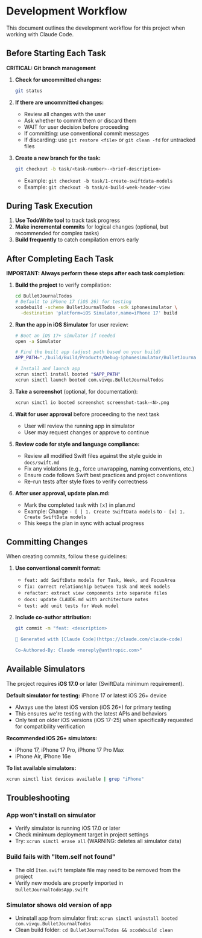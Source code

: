 # Development Workflow

This document outlines the development workflow for this project when working with Claude Code.

## Before Starting Each Task

**CRITICAL: Git branch management**

1. **Check for uncommitted changes:**
   ```bash
   git status
   ```

2. **If there are uncommitted changes:**
   - Review all changes with the user
   - Ask whether to commit them or discard them
   - WAIT for user decision before proceeding
   - If committing: use conventional commit messages
   - If discarding: use `git restore <file>` or `git clean -fd` for untracked files

3. **Create a new branch for the task:**
   ```bash
   git checkout -b task/<task-number>-<brief-description>
   ```
   - Example: `git checkout -b task/1-create-swiftdata-models`
   - Example: `git checkout -b task/4-build-week-header-view`

## During Task Execution

1. **Use TodoWrite tool** to track task progress
2. **Make incremental commits** for logical changes (optional, but recommended for complex tasks)
3. **Build frequently** to catch compilation errors early

## After Completing Each Task

**IMPORTANT: Always perform these steps after each task completion:**

1. **Build the project** to verify compilation:
   ```bash
   cd BulletJournalTodos
   # Default to iPhone 17 (iOS 26) for testing
   xcodebuild -scheme BulletJournalTodos -sdk iphonesimulator \
     -destination 'platform=iOS Simulator,name=iPhone 17' build
   ```

2. **Run the app in iOS Simulator** for user review:
   ```bash
   # Boot an iOS 17+ simulator if needed
   open -a Simulator

   # Find the built app (adjust path based on your build)
   APP_PATH="./build/Build/Products/Debug-iphonesimulator/BulletJournalTodos.app"

   # Install and launch app
   xcrun simctl install booted "$APP_PATH"
   xcrun simctl launch booted com.vivqu.BulletJournalTodos
   ```

3. **Take a screenshot** (optional, for documentation):
   ```bash
   xcrun simctl io booted screenshot screenshot-task-<N>.png
   ```

4. **Wait for user approval** before proceeding to the next task
   - User will review the running app in simulator
   - User may request changes or approve to continue

5. **Review code for style and language compliance:**
   - Review all modified Swift files against the style guide in `docs/swift.md`
   - Fix any violations (e.g., force unwrapping, naming conventions, etc.)
   - Ensure code follows Swift best practices and project conventions
   - Re-run tests after style fixes to verify correctness

6. **After user approval, update plan.md:**
   - Mark the completed task with `[x]` in plan.md
   - Example: Change `- [ ] 1. Create SwiftData models` to `- [x] 1. Create SwiftData models`
   - This keeps the plan in sync with actual progress

## Committing Changes

When creating commits, follow these guidelines:

1. **Use conventional commit format:**
   - `feat: add SwiftData models for Task, Week, and FocusArea`
   - `fix: correct relationship between Task and Week models`
   - `refactor: extract view components into separate files`
   - `docs: update CLAUDE.md with architecture notes`
   - `test: add unit tests for Week model`

2. **Include co-author attribution:**
   ```bash
   git commit -m "feat: <description>

   🤖 Generated with [Claude Code](https://claude.com/claude-code)

   Co-Authored-By: Claude <noreply@anthropic.com>"
   ```

## Available Simulators

The project requires **iOS 17.0** or later (SwiftData minimum requirement).

**Default simulator for testing:** iPhone 17 or latest iOS 26+ device
- Always use the latest iOS version (iOS 26+) for primary testing
- This ensures we're testing with the latest APIs and behaviors
- Only test on older iOS versions (iOS 17-25) when specifically requested for compatibility verification

**Recommended iOS 26+ simulators:**
- iPhone 17, iPhone 17 Pro, iPhone 17 Pro Max
- iPhone Air, iPhone 16e

**To list available simulators:**
```bash
xcrun simctl list devices available | grep "iPhone"
```

## Troubleshooting

### App won't install on simulator
- Verify simulator is running iOS 17.0 or later
- Check minimum deployment target in project settings
- Try: `xcrun simctl erase all` (WARNING: deletes all simulator data)

### Build fails with "Item.self not found"
- The old `Item.swift` template file may need to be removed from the project
- Verify new models are properly imported in `BulletJournalTodosApp.swift`

### Simulator shows old version of app
- Uninstall app from simulator first: `xcrun simctl uninstall booted com.vivqu.BulletJournalTodos`
- Clean build folder: `cd BulletJournalTodos && xcodebuild clean`
